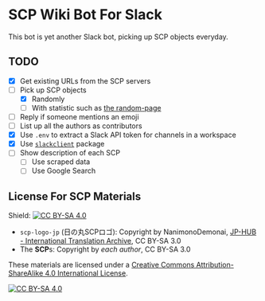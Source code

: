 # SCP Wiki Bot For Slack

This bot is yet another Slack bot, picking up SCP objects everyday.

## TODO

- [x] Get existing URLs from the SCP servers
- [ ] Pick up SCP objects
  - [x] Randomly
  - [ ] With statistic such as [the random-page](http://ja.scp-wiki.net/random:random-page)
- [ ] Reply if someone mentions an emoji
- [ ] List up all the authors as contributors
- [x] Use `.env` to extract a Slack API token for channels in a workspace
- [x] Use [`slackclient`](https://github.com/slackapi/python-slackclient) package
- [ ] Show description of each SCP
  - [ ] Use scraped data
  - [ ] Use Google Search

## License For SCP Materials

Shield: [![CC BY-SA 4.0][cc-by-sa-shield]][cc-by-sa]

- `scp-logo-jp` (日の丸SCPロゴ): Copyright by NanimonoDemonai, [JP-HUB - International Translation Archive](http://scp-int.wikidot.com/jp-hub), CC BY-SA 3.0
- The **SCP**s: Copyright by *each author*, CC BY-SA 3.0

These materials are licensed under a [Creative Commons Attribution-ShareAlike 4.0
International License][cc-by-sa].

[![CC BY-SA 4.0][cc-by-sa-image]][cc-by-sa]

[cc-by-sa]: http://creativecommons.org/licenses/by-sa/4.0/
[cc-by-sa-image]: https://licensebuttons.net/l/by-sa/4.0/88x31.png
[cc-by-sa-shield]: https://img.shields.io/badge/License-CC%20BY--SA%204.0-lightgrey.svg
